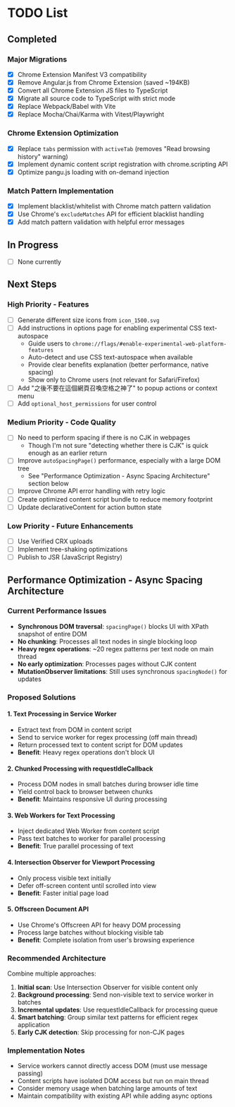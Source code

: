 # TODO List

## Completed

### Major Migrations

- [x] Chrome Extension Manifest V3 compatibility
- [x] Remove Angular.js from Chrome Extension (saved ~194KB)
- [x] Convert all Chrome Extension JS files to TypeScript
- [x] Migrate all source code to TypeScript with strict mode
- [x] Replace Webpack/Babel with Vite
- [x] Replace Mocha/Chai/Karma with Vitest/Playwright

### Chrome Extension Optimization

- [x] Replace `tabs` permission with `activeTab` (removes "Read browsing history" warning)
- [x] Implement dynamic content script registration with chrome.scripting API
- [x] Optimize pangu.js loading with on-demand injection

### Match Pattern Implementation

- [x] Implement blacklist/whitelist with Chrome match pattern validation
- [x] Use Chrome's `excludeMatches` API for efficient blacklist handling
- [x] Add match pattern validation with helpful error messages

## In Progress

- [ ] None currently

## Next Steps

### High Priority - Features

- [ ] Generate different size icons from `icon_1500.svg`
- [ ] Add instructions in options page for enabling experimental CSS text-autospace
  - Guide users to `chrome://flags/#enable-experimental-web-platform-features`
  - Auto-detect and use CSS text-autospace when available
  - Provide clear benefits explanation (better performance, native spacing)
  - Show only to Chrome users (not relevant for Safari/Firefox)
- [ ] Add "之後不要在這個網頁召喚空格之神了" to popup actions or context menu
- [ ] Add `optional_host_permissions` for user control

### Medium Priority - Code Quality

- [ ] No need to perform spacing if there is no CJK in webpages
  - Though I'm not sure "detecting whether there is CJK" is quick enough as an earlier return
- [ ] Improve `autoSpacingPage()` performance, especially with a large DOM tree
  - See "Performance Optimization - Async Spacing Architecture" section below
- [ ] Improve Chrome API error handling with retry logic
- [ ] Create optimized content script bundle to reduce memory footprint
- [ ] Update declarativeContent for action button state

### Low Priority - Future Enhancements

- [ ] Use Verified CRX uploads
- [ ] Implement tree-shaking optimizations
- [ ] Publish to JSR (JavaScript Registry)

## Performance Optimization - Async Spacing Architecture

### Current Performance Issues

- **Synchronous DOM traversal**: `spacingPage()` blocks UI with XPath snapshot of entire DOM
- **No chunking**: Processes all text nodes in single blocking loop
- **Heavy regex operations**: ~20 regex patterns per text node on main thread
- **No early optimization**: Processes pages without CJK content
- **MutationObserver limitations**: Still uses synchronous `spacingNode()` for updates

### Proposed Solutions

#### 1. Text Processing in Service Worker

- Extract text from DOM in content script
- Send to service worker for regex processing (off main thread)
- Return processed text to content script for DOM updates
- **Benefit**: Heavy regex operations don't block UI

#### 2. Chunked Processing with requestIdleCallback

- Process DOM nodes in small batches during browser idle time
- Yield control back to browser between chunks
- **Benefit**: Maintains responsive UI during processing

#### 3. Web Workers for Text Processing

- Inject dedicated Web Worker from content script
- Pass text batches to worker for parallel processing
- **Benefit**: True parallel processing of text

#### 4. Intersection Observer for Viewport Processing

- Only process visible text initially
- Defer off-screen content until scrolled into view
- **Benefit**: Faster initial page load

#### 5. Offscreen Document API

- Use Chrome's Offscreen API for heavy DOM processing
- Process large batches without blocking visible tab
- **Benefit**: Complete isolation from user's browsing experience

### Recommended Architecture

Combine multiple approaches:

1. **Initial scan**: Use Intersection Observer for visible content only
2. **Background processing**: Send non-visible text to service worker in batches
3. **Incremental updates**: Use requestIdleCallback for processing queue
4. **Smart batching**: Group similar text patterns for efficient regex application
5. **Early CJK detection**: Skip processing for non-CJK pages

### Implementation Notes

- Service workers cannot directly access DOM (must use message passing)
- Content scripts have isolated DOM access but run on main thread
- Consider memory usage when batching large amounts of text
- Maintain compatibility with existing API while adding async options
